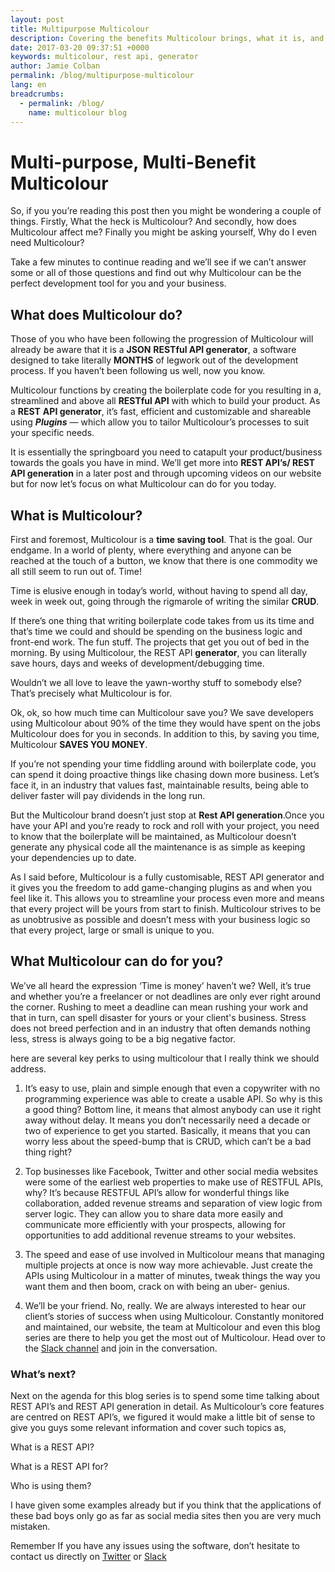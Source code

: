 ```yaml
---
layout: post
title: Multipurpose Multicolour
description: Covering the benefits Multicolour brings, what it is, and how REST API Generation can improve business.
date: 2017-03-20 09:37:51 +0000
keywords: multicolour, rest api, generator
author: Jamie Colban
permalink: /blog/multipurpose-multicolour
lang: en
breadcrumbs:
  - permalink: /blog/
    name: multicolour blog
---
```


# Multi-purpose, Multi-Benefit Multicolour

So, if you you’re reading this post then you might be wondering a couple of things. Firstly, What the heck is Multicolour? And secondly, how does Multicolour affect me? Finally you might be asking yourself, Why do I even need Multicolour?

Take a few minutes to continue reading and we’ll see if we can’t answer some or all of those questions and find out why Multicolour can be the perfect development tool for you and your business.

## What does Multicolour do?

Those of you who have been following the progression of Multicolour will already be aware that it is a **JSON** **RESTful API generator**, a software designed to take literally **MONTHS** of legwork out of the development process. If you haven’t been following us well, now you know.

Multicolour functions by creating the boilerplate code for you resulting in a, streamlined and above all **RESTful API** with which to build your product. As a **REST** **API generator**, it’s fast, efficient and customizable and shareable using **_Plugins_** — which allow you to tailor Multicolour’s processes to suit your specific needs.

It is essentially the springboard you need to catapult your product/business towards the goals you have in mind. We’ll get more into **REST API’s/ REST API generation** in a later post and through upcoming videos on our website but for now let’s focus on what Multicolour can do for you today.

## What is Multicolour?

First and foremost, Multicolour is a **time saving tool**. That is the goal. Our endgame. In a world of plenty, where everything and anyone can be reached at the touch of a button, we know that there is one commodity we all still seem to run out of. Time!

Time is elusive enough in today’s world, without having to spend all day, week in week out, going through the rigmarole of writing the similar **CRUD**.

If there’s one thing that writing boilerplate code takes from us its time and that’s time we could and should be spending on the business logic and front-end work. The fun stuff. The projects that get you out of bed in the morning. By using Multicolour, the REST API **generator**, you can literally save hours, days and weeks of development/debugging time.

Wouldn’t we all love to leave the yawn-worthy stuff to somebody else? That’s precisely what Multicolour is for.

Ok, ok, so how much time can Multicolour save you? We save developers using Multicolour about 90% of the time they would have spent on the jobs Multicolour does for you in seconds. In addition to this, by saving you time, Multicolour **SAVES YOU MONEY**.

If you’re not spending your time fiddling around with boilerplate code, you can spend it doing proactive things like chasing down more business. Let’s face it, in an industry that values fast, maintainable results, being able to deliver faster will pay dividends in the long run.

But the Multicolour brand doesn’t just stop at **Rest API generation**.Once you have your API and you’re ready to rock and roll with your project, you need to know that the boilerplate will be maintained, as Multicolour doesn’t generate any physical code all the maintenance is as simple as keeping your dependencies up to date.

As I said before, Multicolour is a fully customisable, REST API generator and it gives you the freedom to add game-changing plugins as and when you feel like it. This allows you to streamline your process even more and means that every project will be yours from start to finish. Multicolour strives to be as unobtrusive as possible and doesn’t mess with your business logic so that every project, large or small is unique to you.

## What Multicolour can do for you?

We’ve all heard the expression ‘Time is money’ haven’t we? Well, it’s true and whether you’re a freelancer or not deadlines are only ever right around the corner. Rushing to meet a deadline can mean rushing your work and that in turn, can spell disaster for yours or your client's business. Stress does not breed perfection and in an industry that often demands nothing less, stress is always going to be a big negative factor.

here are several key perks to using multicolour that I really think we should address.

1. It’s easy to use, plain and simple enough that even a copywriter with no programming experience was able to create a usable API. So why is this a good thing? Bottom line, it means that almost anybody can use it right away without delay. It means you don’t necessarily need a decade or two of experience to get you started. Basically, it means that you can worry less about the speed-bump that is CRUD, which can’t be a bad thing right?

2. Top businesses like Facebook, Twitter and other social media websites were some of the earliest web properties to make use of RESTFUL APIs, why? It’s because RESTFUL API’s allow for wonderful things like collaboration, added revenue streams and separation of view logic from server logic. They can allow you to share data more easily and communicate more efficiently with your prospects, allowing for opportunities to add additional revenue streams to your websites. 	

3. The speed and ease of use involved in Multicolour means that managing multiple projects at once is now way more achievable. Just create the APIs using Multicolour in a matter of minutes, tweak things the way you want them and then boom, crack on with being an uber- genius. 	

4. We’ll be your friend. No, really. We are always interested to hear our client’s stories of success when using Multicolour. Constantly monitored and maintained, our website, the team at Multicolour and even this blog series are there to help you get the most out of Multicolour. Head over to the [Slack channel](https://slack.getmulticolour.com) and join in the conversation.

### What’s next?

Next on the agenda for this blog series is to spend some time talking about REST API’s and REST API generation in detail. As Multicolour’s core features are centred on REST API’s, we figured it would make a little bit of sense to give you guys some relevant information and cover such topics as,

What is a REST API?

What is a REST API for?

Who is using them?

I have given some examples already but if you think that the applications of these bad boys only go as far as social media sites then you are very much mistaken.

Remember If you have any issues using the software, don’t hesitate to contact us directly on [Twitter](https://twitter.com/getmulticolour.) or [Slack](https://slack.getmulticolour.com)
